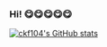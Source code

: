 ### Hi! 😋😋😋😋😋

[![ckf104's GitHub stats](https://github-readme-stats.vercel.app/api?username=ckf104&show_icons=true&theme=shadow_blue)](https://github.com/anuraghazra/github-readme-stats)

<!--
**ckf104/ckf104** is a ✨ _special_ ✨ repository because its `README.md` (this file) appears on your GitHub profile.

Here are some ideas to get you started:

- 🔭 I’m currently working on ...
- 🌱 I’m currently learning ...
- 👯 I’m looking to collaborate on ...
- 🤔 I’m looking for help with ...
- 💬 Ask me about ...
- 📫 How to reach me: ...
- 😄 Pronouns: ...
- ⚡ Fun fact: ...
-->
